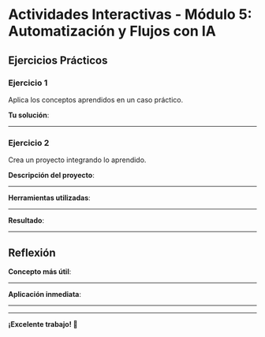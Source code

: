 # Actividades Interactivas - Módulo 5: Automatización y Flujos con IA

## Ejercicios Prácticos

### Ejercicio 1
Aplica los conceptos aprendidos en un caso práctico.

**Tu solución**:
_______________________________________________

### Ejercicio 2
Crea un proyecto integrando lo aprendido.

**Descripción del proyecto**:
_______________________________________________

**Herramientas utilizadas**:
_______________________________________________

**Resultado**:
_______________________________________________

## Reflexión

**Concepto más útil**:
_______________________________________________

**Aplicación inmediata**:
_______________________________________________

---

**¡Excelente trabajo! 🎉**
